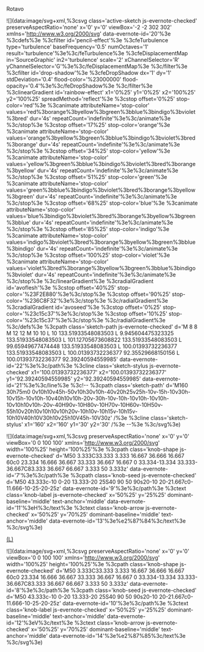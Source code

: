 Rotavo

 ![](data:image/svg+xml,%3csvg class='active-sketch js-evernote-checked' preserveAspectRatio='none' x='0' y='0' viewBox='-2 -2 302 302' xmlns='http://www.w3.org/2000/svg' data-evernote-id='20'%3e %3cdefs%3e %3cfilter id='pencil-effect'%3e %3cfeTurbulence type='turbulence' baseFrequency='0.5' numOctaves='1' result='turbulence'%3e%3c/feTurbulence%3e %3cfeDisplacementMap in='SourceGraphic' in2='turbulence' scale='2' xChannelSelector='R' yChannelSelector='G'%3e%3c/feDisplacementMap%3e %3c/filter%3e %3cfilter id='drop-shadow'%3e %3cfeDropShadow dx='1' dy='1' stdDeviation='0.4' flood-color='%23000000' flood-opacity='0.4'%3e%3c/feDropShadow%3e %3c/filter%3e %3clinearGradient id='rainbow-effect' x1='0%25' y1='0%25' x2='100%25' y2='100%25' spreadMethod='reflect'%3e %3cstop offset='0%25' stop-color='red'%3e %3canimate attributeName='stop-color' values='red%3borange%3byellow%3bgreen%3bblue%3bindigo%3bviolet%3bred' dur='4s' repeatCount='indefinite'%3e%3c/animate%3e %3c/stop%3e %3cstop offset='17%25' stop-color='orange'%3e %3canimate attributeName='stop-color' values='orange%3byellow%3bgreen%3bblue%3bindigo%3bviolet%3bred%3borange' dur='4s' repeatCount='indefinite'%3e%3c/animate%3e %3c/stop%3e %3cstop offset='34%25' stop-color='yellow'%3e %3canimate attributeName='stop-color' values='yellow%3bgreen%3bblue%3bindigo%3bviolet%3bred%3borange%3byellow' dur='4s' repeatCount='indefinite'%3e%3c/animate%3e %3c/stop%3e %3cstop offset='51%25' stop-color='green'%3e %3canimate attributeName='stop-color' values='green%3bblue%3bindigo%3bviolet%3bred%3borange%3byellow%3bgreen' dur='4s' repeatCount='indefinite'%3e%3c/animate%3e %3c/stop%3e %3cstop offset='68%25' stop-color='blue'%3e %3canimate attributeName='stop-color' values='blue%3bindigo%3bviolet%3bred%3borange%3byellow%3bgreen%3bblue' dur='4s' repeatCount='indefinite'%3e%3c/animate%3e %3c/stop%3e %3cstop offset='85%25' stop-color='indigo'%3e %3canimate attributeName='stop-color' values='indigo%3bviolet%3bred%3borange%3byellow%3bgreen%3bblue%3bindigo' dur='4s' repeatCount='indefinite'%3e%3c/animate%3e %3c/stop%3e %3cstop offset='100%25' stop-color='violet'%3e %3canimate attributeName='stop-color' values='violet%3bred%3borange%3byellow%3bgreen%3bblue%3bindigo%3bviolet' dur='4s' repeatCount='indefinite'%3e%3c/animate%3e %3c/stop%3e %3c/linearGradient%3e %3cradialGradient id='avoflesh'%3e %3cstop offset='40%25' stop-color='%23F2E880'%3e%3c/stop%3e %3cstop offset='90%25' stop-color='%236C8F32'%3e%3c/stop%3e %3c/radialGradient%3e %3cradialGradient id='avoseed'%3e %3cstop offset='0%25' stop-color='%23c15c37'%3e%3c/stop%3e %3cstop offset='10%25' stop-color='%23c15c37'%3e%3c/stop%3e %3c/radialGradient%3e %3c/defs%3e %3cpath class='sketch-path js-evernote-checked' d='M 8 8 M 12 12 M 10 10 L 10 133.51933548083503 L 9.945604475323325 133.51933548083503 L 101.12705673608822 133.51933548083503 L 99.65949677474448 133.51933548083503 L 100.01393732236377 133.51933548083503 L 100.01393732236377 92.35529668150156 L 100.01393732236377 92.39240594559985' data-evernote-id='22'%3e%3c/path%3e %3cline class='sketch-stylus js-evernote-checked' x1='100.01393732236377' x2='100.01393732236377' y1='92.39240594559985' y2='92.39240594559985' data-evernote-id='21'%3e%3c/line%3e %3c!-- %3cpath class='sketch-path' d='M160 30h75m0 0v10h10v45h-50v10h30v10h-40v20h25v25h-10v-15h-10v30h-10v15h-10v10h-10v40h10v10h-20v-30h-10v-10h-10v10h-10v10h-10v10h10v10h-20v-40H90v-10H80v-10H70v-10H60v-10H50v-55h10v20h10v10h10v10h20v-10h10v-10h15v-10h15v-10h10V40h10V30h10v25h10V45h-10V30z' /%3e %3cline class='sketch-stylus' x1='160' x2='160' y1='30' y2='30' /%3e --%3e %3c/svg%3e)

   ![](data:image/svg+xml,%3csvg preserveAspectRatio='none' x='0' y='0' viewBox='0 0 100 100' xmlns='http://www.w3.org/2000/svg' width='100%25' height='100%25'%3e %3cpath class='knob-shape js-evernote-checked' d='M50 3.333C33.333 3.333 16.667 36.666 16.667 60c0 23.334 16.666 36.667 33.333 36.667 16.667 0 33.334-13.334 33.333-36.667C83.333 36.667 66.667 3.333 50 3.333z' data-evernote-id='7'%3e%3c/path%3e %3cpath class='knob-seed js-evernote-checked' d='M50 43.333c-10 0-20 13.333-20 25S40 90 50 90s20-10 20-21.667c0-11.666-10-25-20-25z' data-evernote-id='9'%3e%3c/path%3e %3ctext class='knob-label js-evernote-checked' x='50%25' y='25%25' dominant-baseline='middle' text-anchor='middle' data-evernote-id='11'%3eH%3c/text%3e %3ctext class='knob-arrow js-evernote-checked' x='50%25' y='70%25' dominant-baseline='middle' text-anchor='middle' data-evernote-id='13'%3e%e2%87%84%3c/text%3e %3c/svg%3e)

   [(L)](https://github.com/GoogleChromeLabs/rotavo)

   ![](data:image/svg+xml,%3csvg preserveAspectRatio='none' x='0' y='0' viewBox='0 0 100 100' xmlns='http://www.w3.org/2000/svg' width='100%25' height='100%25'%3e %3cpath class='knob-shape js-evernote-checked' d='M50 3.333C33.333 3.333 16.667 36.666 16.667 60c0 23.334 16.666 36.667 33.333 36.667 16.667 0 33.334-13.334 33.333-36.667C83.333 36.667 66.667 3.333 50 3.333z' data-evernote-id='8'%3e%3c/path%3e %3cpath class='knob-seed js-evernote-checked' d='M50 43.333c-10 0-20 13.333-20 25S40 90 50 90s20-10 20-21.667c0-11.666-10-25-20-25z' data-evernote-id='10'%3e%3c/path%3e %3ctext class='knob-label js-evernote-checked' x='50%25' y='25%25' dominant-baseline='middle' text-anchor='middle' data-evernote-id='12'%3eV%3c/text%3e %3ctext class='knob-arrow js-evernote-checked' x='50%25' y='70%25' dominant-baseline='middle' text-anchor='middle' data-evernote-id='14'%3e%e2%87%85%3c/text%3e %3c/svg%3e)